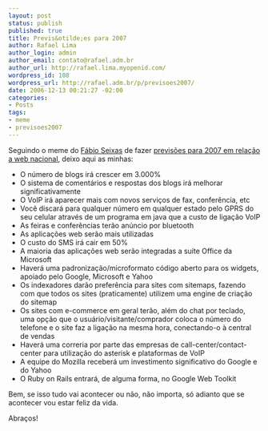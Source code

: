 ```yaml
--- 
layout: post
status: publish
published: true
title: Previs&otilde;es para 2007
author: Rafael Lima
author_login: admin
author_email: contato@rafael.adm.br
author_url: http://rafael.lima.myopenid.com/
wordpress_id: 108
wordpress_url: http://rafael.adm.br/p/previsoes2007/
date: 2006-12-13 00:21:27 -02:00
categories: 
- Posts
tags: 
- meme
- previsoes2007
---
```

Seguindo o meme do <a href="http://blog.fabioseixas.com.br/">F&aacute;bio Seixas</a> de fazer <a href="http://blog.fabioseixas.com.br/archives/2006/12/2007.html">previs&otilde;es para 2007 em rela&ccedil;&atilde;o a web nacional</a>, deixo aqui as minhas:
<ul>
	<li>O n&uacute;mero de blogs ir&aacute; crescer em 3.000%</li>
	<li>O sistema de coment&aacute;rios e respostas dos blogs ir&aacute; melhorar significativamente</li>
	<li>O VoIP ir&aacute; aparecer mais com novos servi&ccedil;os de fax, confer&ecirc;ncia, etc</li>
	<li>Voc&ecirc; discar&aacute; para qualquer n&uacute;mero em qualquer estado pelo GPRS do seu celular atrav&eacute;s de um programa em java que a custo de liga&ccedil;&atilde;o VoIP</li>
	<li>As feiras e confer&ecirc;ncias ter&atilde;o an&uacute;ncio por bluetooth</li>
	<li>As aplica&ccedil;&otilde;es web ser&atilde;o mais utilizadas</li>
	<li>O custo do SMS ir&aacute; cair em 50%</li>
	<li>A maioria das aplica&ccedil;&otilde;es web ser&atilde;o integradas a su&iacute;te Office da Microsoft</li>
	<li>Haver&aacute; uma padroniza&ccedil;&atilde;o/microformato c&oacute;digo aberto para os widgets, apoiado pelo Google, Microsoft e Yahoo</li>
	<li>Os indexadores dar&atilde;o prefer&ecirc;ncia para sites com sitemaps, fazendo com que todos os sites (praticamente) utilizem uma engine de cria&ccedil;&atilde;o do sitemap</li>
	<li>Os sites com e-commerce em geral ter&atilde;o, al&eacute;m do chat por teclado, uma op&ccedil;&atilde;o que o usu&aacute;rio/visitante/comprador coloca o n&uacute;mero do telefone e o site faz a liga&ccedil;&atilde;o na mesma hora, conectando-o &agrave; central de vendas</li>
	<li>Haver&aacute; uma correria por parte das empresas de call-center/contact-center para utiliza&ccedil;&atilde;o do asterisk e plataformas de VoIP</li>
	<li>A equipe do Mozilla receber&aacute; um investimento significativo do Google e do Yahoo</li>
	<li>O Ruby on Rails entrar&aacute;, de alguma forma, no Google Web Toolkit</li>
</ul>

Bem, se isso tudo vai acontecer ou n&atilde;o, n&atilde;o importa, s&oacute; adianto que se acontecer vou estar feliz da vida.

Abra&ccedil;os!
